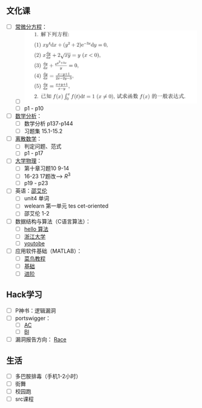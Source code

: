## 文化课
- [ ] [常微分方程](https://www.bilibili.com/video/BV1Tr4y1w7Ef/?spm_id_from=333.337.search-card.all.click&vd_source=5f4f31ca939fbba01cb0ba2f7b60b9e3)：
	- [ ] ![](media/常微分方程9.24作业.jpg)
	- [ ] p1 - p10
- [ ] [数学分析](https://www.bilibili.com/video/BV15v411g7VP/?spm_id_from=333.337.search-card.all.click&vd_source=5f4f31ca939fbba01cb0ba2f7b60b9e3)：
	- [ ] 数学分析 p137-p144
	- [ ] 习题集 15.1-15.2
- [ ] [离散数学](https://www.bilibili.com/video/BV1d7411v7zu/?spm_id_from=333.337.search-card.all.click&vd_source=5f4f31ca939fbba01cb0ba2f7b60b9e3)：
	- [ ] 判定问题、范式
	- [ ] p1 - p17
- [ ] [大学物理](https://www.bilibili.com/video/BV1qW411H7UX/?spm_id_from=333.337.search-card.all.click&vd_source=5f4f31ca939fbba01cb0ba2f7b60b9e3)：
	- [ ] 第十章习题10     9-14
	- [ ] 16-23    17题改—> $R^3$
	- [ ] p19 - p23
- [ ] 英语：[邵艾伦](https://www.bilibili.com/cheese/play/ep79805?csource=common_hp_favorite_null&spm_id_from=333.999.0.0) 
	- [ ] unit4 单词
	- [ ] welearn 第一单元 tes cet-oriented
	- [ ] 邵艾伦 1-2
- [ ] 数据结构与算法（C语言算法）：
	- [ ] [hello 算法](https://www.hello-algo.com/)
	- [ ] [浙江大学](https://www.icourse163.org/learn/ZJU-93001?tid=1471218491&learnMode=0#/learn/announce)
	- [ ] [youtobe](https://www.youtube.com/playlist?list=PL2_aWCzGMAwI3W_JlcBbtYTwiQSsOTa6P)
- [ ] 应用软件基础（MATLAB）：
	- [ ] [菜鸟教程](https://www.cainiaojc.com/matlab/matlab-tutorial.html)
	- [ ] [基础](https://www.bilibili.com/video/BV13D4y1Q7RS/?share_source=copy_web&vd_source=cb3ded45d35379e8fd250c6b3997251c)
	- [ ] [进阶](https://www.bilibili.com/video/BV1GJ41137UH/?spm_id_from=333.788.recommend_more_video.0&vd_source=5f4f31ca939fbba01cb0ba2f7b60b9e3)
## Hack学习
- [ ] P神书：逻辑漏洞
- [ ] portswigger：
	- [ ] [AC](https://portswigger.net/web-security/access-control)
	- [ ] [Bl](https://portswigger.net/web-security/logic-flaws)
- [ ] 漏洞报告方向： [Race](https://github.com/reddelexc/hackerone-reports/blob/master/tops_by_bug_type/TOPRACECONDITION.md)
## 生活
- [ ] 多巴胺排毒（手机1-2小时）
- [ ] 街舞
- [ ] 校园跑
- [ ] src课程
